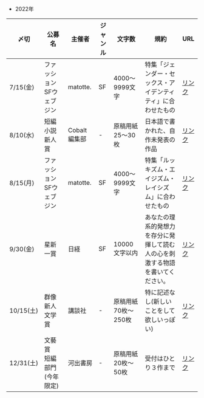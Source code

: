 
* 2022年

| 〆切       | 公募名            | 主催者       | ジャンル | 文字数          | 規約                                      | URL                                                                                           |
|----------|----------------|-----------|------|--------------|-----------------------------------------|-----------------------------------------------------------------------------------------------|
| 7/15(金)  | ファッションSFウェブジン  | matotte.  | SF   | 4000〜9999文字  | 特集「ジェンダー・セックス・アイデンティティ」に合わせたもの          | [リンク](https://twitter.com/sfmatotte/status/1489765964451221506?s=20&t=FECwtbM7JYCJotYUSJGSWw) |
| 8/10(水)  | 短編小説新人賞        | Cobalt編集部 | -    | 原稿用紙25〜30枚   | 日本語で書かれた、自作未発表の作品                       | [リンク](https://cobalt.shueisha.co.jp/write/newface-award-apply/)                               |
| 8/15(月)  | ファッションSFウェブジン  | matotte.  | SF   | 4000〜9999文字  | 特集「ルッキズム・エイジズム・レイシズム」に合わせたもの            | [リンク](https://twitter.com/sfmatotte/status/1489765964451221506?s=20&t=FECwtbM7JYCJotYUSJGSWw) |
| 9/30(金)  | 星新一賞           | 日経        | SF   | 10000文字以内    | あなたの理系的発想力を存分に発揮して読む人の心を刺激する物語を書いてください。 | [リンク](http://hoshiaward.nikkei.co.jp/)                                                        |
| 10/15(土) | 群像新人文学賞        | 講談社       | -    | 原稿用紙70枚〜250枚 | 特に記述なし(新しいことをして欲しいっぽい)                  | [リンク](http://gunzo.kodansha.co.jp/awards)                                                     |
| 12/31(土) | 文藝賞　短編部門(今年限定) | 河出書房      | -    | 原稿用紙20枚〜50枚  | 受付はひとり３作まで                              | [リンク](https://www.kawade.co.jp/np/bungei.html#script)                                         |
